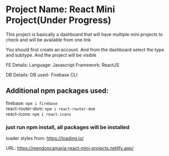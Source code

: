 # Project Name: React Mini Project(Under Progress)

This project is basically a dashboard that will have multiple mini projects to check and will be available from one link

You should first create an account. And from the dashboard select the type and subtype. And the project will be visible

FE Details:
Language: Javascript
Framework: ReactJS

DB Details:
DB used- Firebase CLI

## Additional npm packages used:
firebase: `npm i firebase`        
react-router-dom: `npm i react-router-dom`          
react-icons: `npm i react-icons`        

### just run npm install, all packages will be installed

loader styles from: https://loading.io/

URL: https://mendoncamaria-react-mini-projects.netlify.app/
